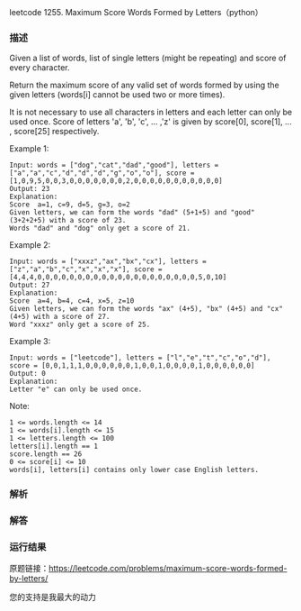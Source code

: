 leetcode  1255. Maximum Score Words Formed by Letters（python）

### 描述



Given a list of words, list of  single letters (might be repeating) and score of every character.

Return the maximum score of any valid set of words formed by using the given letters (words[i] cannot be used two or more times).

It is not necessary to use all characters in letters and each letter can only be used once. Score of letters 'a', 'b', 'c', ... ,'z' is given by score[0], score[1], ... , score[25] respectively.

 

Example 1:

	Input: words = ["dog","cat","dad","good"], letters = ["a","a","c","d","d","d","g","o","o"], score = [1,0,9,5,0,0,3,0,0,0,0,0,0,0,2,0,0,0,0,0,0,0,0,0,0,0]
	Output: 23
	Explanation:
	Score  a=1, c=9, d=5, g=3, o=2
	Given letters, we can form the words "dad" (5+1+5) and "good" (3+2+2+5) with a score of 23.
	Words "dad" and "dog" only get a score of 21.

	
Example 2:

	Input: words = ["xxxz","ax","bx","cx"], letters = ["z","a","b","c","x","x","x"], score = [4,4,4,0,0,0,0,0,0,0,0,0,0,0,0,0,0,0,0,0,0,0,0,5,0,10]
	Output: 27
	Explanation:
	Score  a=4, b=4, c=4, x=5, z=10
	Given letters, we can form the words "ax" (4+5), "bx" (4+5) and "cx" (4+5) with a score of 27.
	Word "xxxz" only get a score of 25.


Example 3:


	Input: words = ["leetcode"], letters = ["l","e","t","c","o","d"], score = [0,0,1,1,1,0,0,0,0,0,0,1,0,0,1,0,0,0,0,1,0,0,0,0,0,0]
	Output: 0
	Explanation:
	Letter "e" can only be used once.
	



Note:

	1 <= words.length <= 14
	1 <= words[i].length <= 15
	1 <= letters.length <= 100
	letters[i].length == 1
	score.length == 26
	0 <= score[i] <= 10
	words[i], letters[i] contains only lower case English letters.


### 解析




### 解答
				


            	      
			
### 运行结果




原题链接：https://leetcode.com/problems/maximum-score-words-formed-by-letters/



您的支持是我最大的动力
